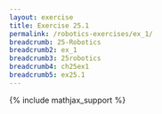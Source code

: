 ```yaml
---
layout: exercise
title: Exercise 25.1
permalink: /robotics-exercises/ex_1/
breadcrumb: 25-Robotics
breadcrumb2: ex_1
breadcrumb3: 25robotics
breadcrumb4: ch25ex1
breadcrumb5: ex25.1
---
```


{% include mathjax_support %}

